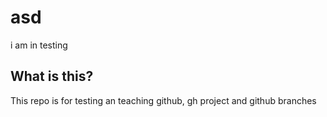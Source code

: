# asd

i am in testing


## What is this?

This repo is for testing an teaching github, gh project and github branches
